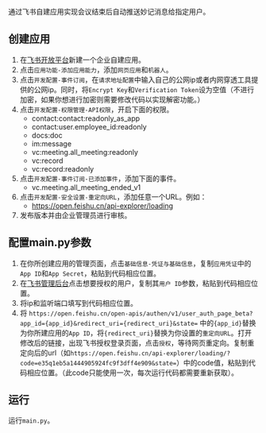 通过飞书自建应用实现会议结束后自动推送妙记消息给指定用户。

## 创建应用
1. 在[飞书开放平台](https://open.feishu.cn/app/)新建一个企业自建应用。
2. 点击`应用功能-添加应用能力`，添加`网页应用`和`机器人`。
3. 点击`开发配置-事件订阅`，在`请求地址配置`中输入自己的公网ip或者内网穿透工具提供的公网ip。同时，将`Encrypt Key`和`Verification Token`设为空值（不进行加密，如果你想进行加密则需要修改代码以实现解密功能。）
4. 点击`开发配置-权限管理-API权限`，开启下面的权限。
    - contact:contact:readonly_as_app
    - contact:user.employee_id:readonly
    - docs:doc
    - im:message
    - vc:meeting.all_meeting:readonly
    - vc:record
    - vc:record:readonly
5. 点击`开发配置-事件订阅-已添加事件`，添加下面的事件。
    - vc.meeting.all_meeting_ended_v1
6. 点击`开发配置-安全设置-重定向URL`，添加任意一个URL。例如：
    - https://open.feishu.cn/api-explorer/loading
5. 发布版本并由企业管理员进行审核。

## 配置main.py参数
1. 在你所创建应用的管理页面，点击`基础信息-凭证与基础信息`，复制`应用凭证`中的`App ID`和`App Secret`，粘贴到代码相应位置。
2. 在[飞书管理后台](https://feishu.cn/admin/contacts/departmentanduser/people-standard-plugin/people-manage/roster)点击想要授权的用户，复制其`用户 ID`参数，粘贴到代码相应位置。
3. 将ip和监听端口填写到代码相应位置。
4. 将 `https://open.feishu.cn/open-apis/authen/v1/user_auth_page_beta?app_id={app_id}&redirect_uri={redirect_uri}&state=` 中的`{app_id}`替换为你所建应用的`App ID`，将`{redirect_uri}`替换为你设置的`重定向URL`。打开修改后的链接，出现飞书授权登录页面，点击`授权`，等待网页重定向。复制重定向后的url（如`https://open.feishu.cn/api-explorer/loading/?code=e35q1eb5a1444905924fc9f3dff4e909&state=`）中的code值，粘贴到代码相应位置。（此code只能使用一次，每次运行代码都需要重新获取）。

## 运行
运行`main.py`。
